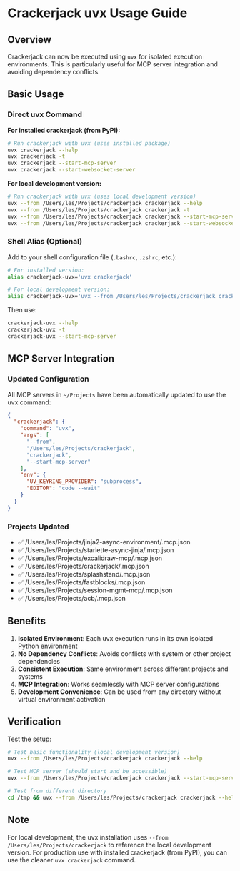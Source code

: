# Crackerjack uvx Usage Guide

## Overview

Crackerjack can now be executed using `uvx` for isolated execution environments. This is particularly useful for MCP server integration and avoiding dependency conflicts.

## Basic Usage

### Direct uvx Command

**For installed crackerjack (from PyPI):**

```bash
# Run crackerjack with uvx (uses installed package)
uvx crackerjack --help
uvx crackerjack -t
uvx crackerjack --start-mcp-server
uvx crackerjack --start-websocket-server
```

**For local development version:**

```bash
# Run crackerjack with uvx (uses local development version)
uvx --from /Users/les/Projects/crackerjack crackerjack --help
uvx --from /Users/les/Projects/crackerjack crackerjack -t
uvx --from /Users/les/Projects/crackerjack crackerjack --start-mcp-server
uvx --from /Users/les/Projects/crackerjack crackerjack --start-websocket-server
```

### Shell Alias (Optional)

Add to your shell configuration file (`.bashrc`, `.zshrc`, etc.):

```bash
# For installed version:
alias crackerjack-uvx='uvx crackerjack'

# For local development version:
alias crackerjack-uvx='uvx --from /Users/les/Projects/crackerjack crackerjack'
```

Then use:

```bash
crackerjack-uvx --help
crackerjack-uvx -t
crackerjack-uvx --start-mcp-server
```

## MCP Server Integration

### Updated Configuration

All MCP servers in `~/Projects` have been automatically updated to use the uvx command:

```json
{
  "crackerjack": {
    "command": "uvx",
    "args": [
      "--from",
      "/Users/les/Projects/crackerjack",
      "crackerjack",
      "--start-mcp-server"
    ],
    "env": {
      "UV_KEYRING_PROVIDER": "subprocess",
      "EDITOR": "code --wait"
    }
  }
}
```

### Projects Updated

- ✅ /Users/les/Projects/jinja2-async-environment/.mcp.json
- ✅ /Users/les/Projects/starlette-async-jinja/.mcp.json
- ✅ /Users/les/Projects/excalidraw-mcp/.mcp.json
- ✅ /Users/les/Projects/crackerjack/.mcp.json
- ✅ /Users/les/Projects/splashstand/.mcp.json
- ✅ /Users/les/Projects/fastblocks/.mcp.json
- ✅ /Users/les/Projects/session-mgmt-mcp/.mcp.json
- ✅ /Users/les/Projects/acb/.mcp.json

## Benefits

1. **Isolated Environment**: Each uvx execution runs in its own isolated Python environment
1. **No Dependency Conflicts**: Avoids conflicts with system or other project dependencies
1. **Consistent Execution**: Same environment across different projects and systems
1. **MCP Integration**: Works seamlessly with MCP server configurations
1. **Development Convenience**: Can be used from any directory without virtual environment activation

## Verification

Test the setup:

```bash
# Test basic functionality (local development version)
uvx --from /Users/les/Projects/crackerjack crackerjack --help

# Test MCP server (should start and be accessible)
uvx --from /Users/les/Projects/crackerjack crackerjack --start-mcp-server

# Test from different directory
cd /tmp && uvx --from /Users/les/Projects/crackerjack crackerjack --help
```

## Note

For local development, the uvx installation uses `--from /Users/les/Projects/crackerjack` to reference the local development version. For production use with installed crackerjack (from PyPI), you can use the cleaner `uvx crackerjack` command.
